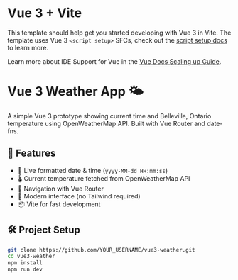 # Vue 3 + Vite

This template should help get you started developing with Vue 3 in Vite. The template uses Vue 3 `<script setup>` SFCs, check out the [script setup docs](https://v3.vuejs.org/api/sfc-script-setup.html#sfc-script-setup) to learn more.

Learn more about IDE Support for Vue in the [Vue Docs Scaling up Guide](https://vuejs.org/guide/scaling-up/tooling.html#ide-support).

# Vue 3 Weather App 🌤️

A simple Vue 3 prototype showing current time and Belleville, Ontario temperature using OpenWeatherMap API. Built with Vue Router and date-fns.

## 🚀 Features

- 📆 Live formatted date & time (`yyyy-MM-dd HH:mm:ss`)
- 🌡️ Current temperature fetched from OpenWeatherMap API
- 🔀 Navigation with Vue Router
- 🧼 Modern interface (no Tailwind required)
- 📦 Vite for fast development

## 🛠 Project Setup

```bash
git clone https://github.com/YOUR_USERNAME/vue3-weather.git
cd vue3-weather
npm install
npm run dev
